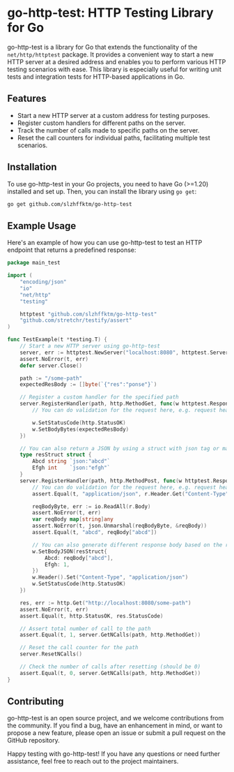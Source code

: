 # go-http-test: HTTP Testing Library for Go

go-http-test is a library for Go that extends the functionality of the `net/http/httptest` package. It provides a convenient way to start a new HTTP server at a desired address and enables you to perform various HTTP testing scenarios with ease. This library is especially useful for writing unit tests and integration tests for HTTP-based applications in Go.

## Features

- Start a new HTTP server at a custom address for testing purposes.
- Register custom handlers for different paths on the server.
- Track the number of calls made to specific paths on the server.
- Reset the call counters for individual paths, facilitating multiple test scenarios.

## Installation

To use go-http-test in your Go projects, you need to have Go (>=1.20) installed and set up. Then, you can install the library using `go get`:

```bash
go get github.com/slzhffktm/go-http-test
```

## Example Usage

Here's an example of how you can use go-http-test to test an HTTP endpoint that returns a predefined response:

```go
package main_test

import (
	"encoding/json"
	"io"
	"net/http"
	"testing"

	httptest "github.com/slzhffktm/go-http-test"
	"github.com/stretchr/testify/assert"
)

func TestExample(t *testing.T) {
	// Start a new HTTP server using go-http-test
	server, err := httptest.NewServer("localhost:8080", httptest.ServerConfig{})
	assert.NoError(t, err)
	defer server.Close()

	path := "/some-path"
	expectedResBody := []byte(`{"res":"ponse"}`)

	// Register a custom handler for the specified path
	server.RegisterHandler(path, http.MethodGet, func(w httptest.ResponseWriter, r *http.Request) {
        // You can do validation for the request here, e.g. request header, body, query params, etc

		w.SetStatusCode(http.StatusOK)
		w.SetBodyBytes(expectedResBody)
	})

	// You can also return a JSON by using a struct with json tag or map[string]any.
	type resStruct struct {
		Abcd string `json:"abcd"`
		Efgh int    `json:"efgh"`
	}
	server.RegisterHandler(path, http.MethodPost, func(w httptest.ResponseWriter, r *http.Request) {
		// You can do validation for the request here, e.g. request header, body, etc
		assert.Equal(t, "application/json", r.Header.Get("Content-Type"))

		reqBodyByte, err := io.ReadAll(r.Body)
		assert.NoError(t, err)
		var reqBody map[string]any
		assert.NoError(t, json.Unmarshal(reqBodyByte, &reqBody))
		assert.Equal(t, "abcd", reqBody["abcd"])

		// You can also generate different response body based on the request body.
		w.SetBodyJSON(resStruct{
			Abcd: reqBody["abcd"],
			Efgh: 1,
		})
		w.Header().Set("Content-Type", "application/json")
		w.SetStatusCode(http.StatusOK)
	})

	res, err := http.Get("http://localhost:8080/some-path")
	assert.NoError(t, err)
	assert.Equal(t, http.StatusOK, res.StatusCode)

    // Assert total number of call to the path
	assert.Equal(t, 1, server.GetNCalls(path, http.MethodGet))

	// Reset the call counter for the path
	server.ResetNCalls()

	// Check the number of calls after resetting (should be 0)
	assert.Equal(t, 0, server.GetNCalls(path, http.MethodGet))
}
```

## Contributing

go-http-test is an open source project, and we welcome contributions from the community. If you find a bug, have an enhancement in mind, or want to propose a new feature, please open an issue or submit a pull request on the GitHub repository.

Happy testing with go-http-test! If you have any questions or need further assistance, feel free to reach out to the project maintainers.
